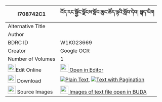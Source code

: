 |I708742C1|བོད་རང་སྐྱོང་ལྗོངས་སློབ་ཆུང་ཚོད་ལྟའི་སློབ་དེབ། སྐད་ཡིག 
| --- | --- 
|Alternative Title |
|Author | 
|BDRC ID | W1KG23669
|Creator | Google OCR
|Number of Volumes| 1
|<img width="25" src="https://img.icons8.com/color/25/000000/edit-property.png">Edit Online| [<img width="25" src="https://avatars.githubusercontent.com/u/45091458?s=200&v=4"> Open in Editor](http://editor.openpecha.org/I708742C1)
|<img width="25" src="https://img.icons8.com/fluent/48/000000/download-2.png"/>  Download | [![](https://img.icons8.com/color/20/000000/txt.png)Plain Text](https://github.com/Openpecha/I708742C1/releases/download/v1/bo_rangkyong_jong_lob_chung_ts_plain_I708742C1.zip), [![](https://img.icons8.com/color/20/000000/txt.png)Text with Pagination](https://github.com/Openpecha/I708742C1/releases/download/v1/bo_rangkyong_jong_lob_chung_ts_pages_I708742C1.zip)
|<img width="25" src="https://img.icons8.com/plasticine/100/000000/pictures-folder.png"/>  Source Images | [<img width="25" src="https://library.bdrc.io/icons/BUDA-small.svg"> Images of text file open in BUDA](https://library.bdrc.io/show/bdr:W1KG23669)